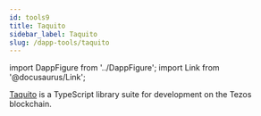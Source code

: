 ```yaml
---
id: tools9
title: Taquito
sidebar_label: Taquito
slug: /dapp-tools/taquito
---
```



import DappFigure from '../DappFigure';
import Link from '@docusaurus/Link';


<a href="https://tezostaquito.io/">Taquito</a> is a TypeScript library suite for development on the Tezos blockchain.

<DappFigure img="taquito-logo.png" width='50%'/>